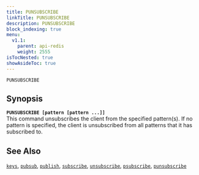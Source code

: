 ```yaml
---
title: PUNSUBSCRIBE
linkTitle: PUNSUBSCRIBE
description: PUNSUBSCRIBE
block_indexing: true
menu:
  v1.1:
    parent: api-redis
    weight: 2555
isTocNested: true
showAsideToc: true
---
```

`PUNSUBSCRIBE` 

## Synopsis
<b>`PUNSUBSCRIBE [pattern [pattern ...]]`</b><br>
This command unsubscribes the client from the specified pattern(s). If no pattern is specified, the client is unsubscribed from all patterns that it has subscribed to.

## See Also
[`keys`](../keys/), 
[`pubsub`](../pubsub/), 
[`publish`](../publish/), 
[`subscribe`](../subscribe/), 
[`unsubscribe`](../unsubscribe/), 
[`psubscribe`](../psubscribe/), 
[`punsubscribe`](../punsubscribe/)
